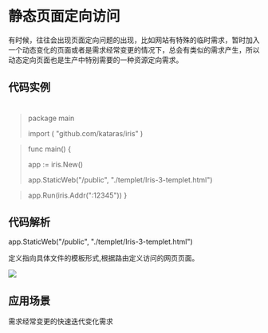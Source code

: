 # 静态页面定向访问

有时候，往往会出现页面定向问题的出现，比如网站有特殊的临时需求，暂时加入一个动态变化的页面或者是需求经常变更的情况下，总会有类似的需求产生，所以动态定向页面也是生产中特别需要的一种资源定向需求。


## 代码实例
#
>package main
>
>import (
>	"github.com/kataras/iris"
>)

>func main() {
>
>	app := iris.New()
>	
>	app.StaticWeb("/public", "./templet/Iris-3-templet.html")

>	app.Run(iris.Addr(":12345"))
>}


## 代码解析

app.StaticWeb("/public", "./templet/Iris-3-templet.html")

定义指向具体文件的模板形式,根据路由定义访问的网页页面。

![](https://i.imgur.com/yyfYvpX.png)



## 应用场景

需求经常变更的快速迭代变化需求